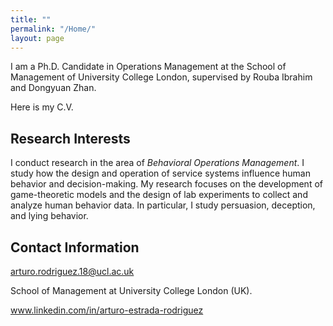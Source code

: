 ```yaml
---
title: ""
permalink: "/Home/"
layout: page
---
```


I am a Ph.D. Candidate in Operations Management at the School of Management of University College London, supervised by Rouba Ibrahim and Dongyuan Zhan. 

Here is my C.V.

## Research Interests

I conduct research in the area of *Behavioral Operations Management*. I study how the design and operation of service systems influence human behavior and decision-making. My research focuses on the development of game-theoretic models and the design of lab experiments to collect and analyze human behavior data. In particular, I study persuasion, deception, and lying behavior.


## Contact Information

arturo.rodriguez.18@ucl.ac.uk

School of Management at University College London (UK).

www.linkedin.com/in/arturo-estrada-rodriguez

